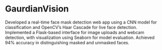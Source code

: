 # GaurdianVision
Developed a real-time face mask detection web app using a CNN model for classification and OpenCV’s Haar Cascade for live face detection. Implemented a Flask-based interface for image uploads and webcam detection, with visualization using Seaborn for model evaluation. Achieved 94% accuracy in distinguishing masked and unmasked faces.
